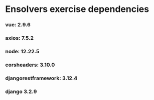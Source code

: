 # Ensolvers exercise dependencies

### vue: 2.9.6
### axios: 7.5.2
### node: 12.22.5
### corsheaders: 3.10.0
### djangorestframework: 3.12.4
### django 3.2.9
